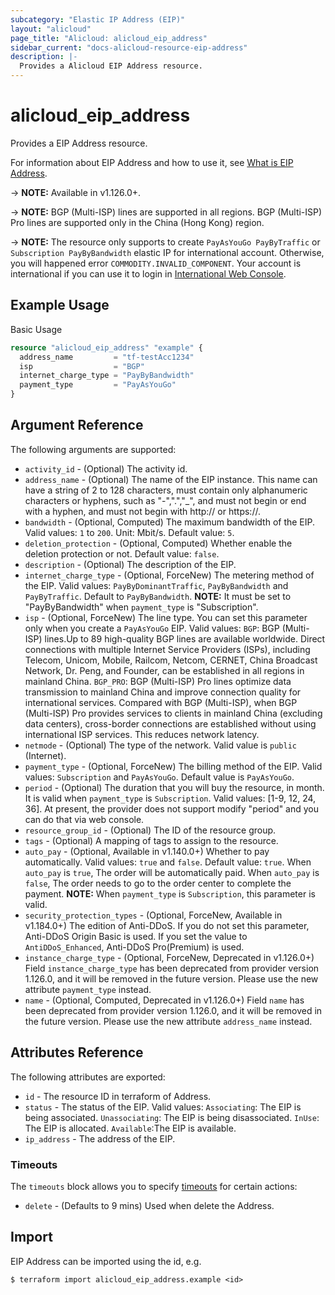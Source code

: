 ```yaml
---
subcategory: "Elastic IP Address (EIP)"
layout: "alicloud"
page_title: "Alicloud: alicloud_eip_address"
sidebar_current: "docs-alicloud-resource-eip-address"
description: |-
  Provides a Alicloud EIP Address resource.
---
```


# alicloud\_eip\_address

Provides a EIP Address resource.

For information about EIP Address and how to use it, see [What is EIP Address](https://www.alibabacloud.com/help/en/doc-detail/36016.htm).

-> **NOTE:** Available in v1.126.0+.

-> **NOTE:** BGP (Multi-ISP) lines are supported in all regions. BGP (Multi-ISP) Pro lines are supported only in the China (Hong Kong) region.

-> **NOTE:** The resource only supports to create `PayAsYouGo PayByTraffic`  or `Subscription PayByBandwidth` elastic IP for international account. Otherwise, you will happened error `COMMODITY.INVALID_COMPONENT`.
Your account is international if you can use it to login in [International Web Console](https://account.alibabacloud.com/login/login.htm).

## Example Usage

Basic Usage

```terraform
resource "alicloud_eip_address" "example" {
  address_name         = "tf-testAcc1234"
  isp                  = "BGP"
  internet_charge_type = "PayByBandwidth"
  payment_type         = "PayAsYouGo"
}

```

## Argument Reference

The following arguments are supported:

* `activity_id` - (Optional) The activity id.
* `address_name` - (Optional) The name of the EIP instance. This name can have a string of 2 to 128 characters, must contain only alphanumeric characters or hyphens, such as "-",".","_", and must not begin or end with a hyphen, and must not begin with http:// or https://.
* `bandwidth` - (Optional, Computed) The maximum bandwidth of the EIP. Valid values: `1` to `200`. Unit: Mbit/s. Default value: `5`.
* `deletion_protection` - (Optional, Computed) Whether enable the deletion protection or not. Default value: `false`.
* `description` - (Optional) The description of the EIP.
* `internet_charge_type` - (Optional, ForceNew) The metering method of the EIP. 
  Valid values: `PayByDominantTraffic`, `PayByBandwidth` and `PayByTraffic`. Default to `PayByBandwidth`. **NOTE:** It must be set to "PayByBandwidth" when `payment_type` is "Subscription".
* `isp` - (Optional, ForceNew) The line type. You can set this parameter only when you create a `PayAsYouGo` EIP. Valid values: `BGP`: BGP (Multi-ISP) lines.Up to 89 high-quality BGP lines are available worldwide. Direct connections with multiple Internet Service Providers (ISPs), including Telecom, Unicom, Mobile, Railcom, Netcom, CERNET, China Broadcast Network, Dr. Peng, and Founder, can be established in all regions in mainland China. `BGP_PRO`:  BGP (Multi-ISP) Pro lines optimize data transmission to mainland China and improve connection quality for international services. Compared with BGP (Multi-ISP), when BGP (Multi-ISP) Pro provides services to clients in mainland China (excluding data centers), cross-border connections are established without using international ISP services. This reduces network latency.
* `netmode` - (Optional) The type of the network. Valid value is `public` (Internet).
* `payment_type` - (Optional, ForceNew) The billing method of the EIP. Valid values: `Subscription` and `PayAsYouGo`. Default value is `PayAsYouGo`. 
* `period` - (Optional) The duration that you will buy the resource, in month. It is valid when `payment_type` is `Subscription`. Valid values: [1-9, 12, 24, 36]. At present, the provider does not support modify "period" and you can do that via web console.
* `resource_group_id` - (Optional) The ID of the resource group.
* `tags` - (Optional) A mapping of tags to assign to the resource.
* `auto_pay`  - (Optional, Available in v1.140.0+) Whether to pay automatically. Valid values: `true` and `false`. Default value: `true`. When `auto_pay` is `true`, The order will be automatically paid. When `auto_pay` is `false`, The order needs to go to the order center to complete the payment. **NOTE:** When `payment_type` is `Subscription`, this parameter is valid.
* `security_protection_types` - (Optional, ForceNew, Available in v1.184.0+) The edition of Anti-DDoS. If you do not set this parameter, Anti-DDoS Origin Basic is used. If you set the value to `AntiDDoS_Enhanced`, Anti-DDoS Pro(Premium) is used.
* `instance_charge_type` - (Optional, ForceNew, Deprecated in v1.126.0+) Field `instance_charge_type` has been deprecated from provider version 1.126.0, and it will be removed in the future version. Please use the new attribute `payment_type` instead.
* `name` - (Optional, Computed, Deprecated in v1.126.0+) Field `name` has been deprecated from provider version 1.126.0, and it will be removed in the future version. Please use the new attribute `address_name` instead.

## Attributes Reference

The following attributes are exported:

* `id` - The resource ID in terraform of Address.
* `status` - The status of the EIP. Valid values:  `Associating`: The EIP is being associated. `Unassociating`: The EIP is being disassociated. `InUse`: The EIP is allocated. `Available`:The EIP is available.
* `ip_address` - The address of the EIP.

### Timeouts

The `timeouts` block allows you to specify [timeouts](https://www.terraform.io/docs/configuration-0-11/resources.html#timeouts) for certain actions:

* `delete` - (Defaults to 9 mins) Used when delete the Address.

## Import

EIP Address can be imported using the id, e.g.

```
$ terraform import alicloud_eip_address.example <id>
```
